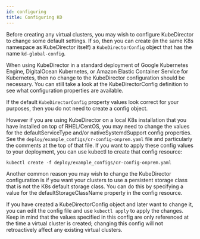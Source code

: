 ```yaml
---
id: configuring 
title: Configuring KD
---
```


Before creating any virtual clusters, you may wish to configure KubeDirector to change some default settings. If so, then you can create (in the same K8s namespace as KubeDirector itself) a `KubeDirectorConfig` object that has the name `kd-global-config`.

When using KubeDirector in a standard deployment of Google Kubernetes Engine, DigitalOcean Kubernetes, or Amazon Elastic Container Service for Kubernetes, then no change to the KubeDirector configuration should be necessary. You can still take a look at the KubeDirectorConfig definition to see what configuration properties are available.

If the default `KubeDirectorConfig` property values look correct for your purposes, then you do not need to create a config object.

However if you are using KubeDirector on a local K8s installation that you have installed on top of RHEL/CentOS, you may need to change the values for the defaultServiceType and/or nativeSystemdSupport config properties. See the `deploy/example_configs/cr-config-onprem.yaml` file and particularly the comments at the top of that file. If you want to apply these config values to your deployment, you can use kubectl to create that config resource:

```
kubectl create -f deploy/example_configs/cr-config-onprem.yaml
```

Another common reason you may wish to change the KubeDirector configuration is if you want your clusters to use a persistent storage class that is not the K8s default storage class. You can do this by specifying a value for the defaultStorageClassName property in the config resource.

If you have created a KubeDirectorConfig object and later want to change it, you can edit the config file and use `kubectl apply` to apply the changes. Keep in mind that the values specified in this config are only referenced at the time a virtual cluster is created; changing this config will not retroactively affect any existing virtual clusters.

